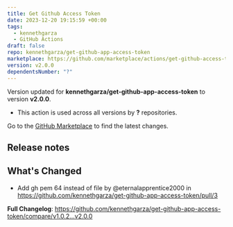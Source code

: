 ```yaml
---
title: Get Github Access Token
date: 2023-12-20 19:15:59 +00:00
tags:
  - kennethgarza
  - GitHub Actions
draft: false
repo: kennethgarza/get-github-app-access-token
marketplace: https://github.com/marketplace/actions/get-github-access-token
version: v2.0.0
dependentsNumber: "?"
---
```



Version updated for **kennethgarza/get-github-app-access-token** to version **v2.0.0**.
- This action is used across all versions by **?** repositories.

Go to the [GitHub Marketplace](https://github.com/marketplace/actions/get-github-access-token) to find the latest changes.

## Release notes

## What's Changed
* Add gh pem 64 instead of file by @eternalapprentice2000 in https://github.com/kennethgarza/get-github-app-access-token/pull/3


**Full Changelog**: https://github.com/kennethgarza/get-github-app-access-token/compare/v1.0.2...v2.0.0

